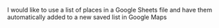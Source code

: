 I would like to use a list of places in a Google Sheets file and have them automatically added to a new saved list in Google Maps  
